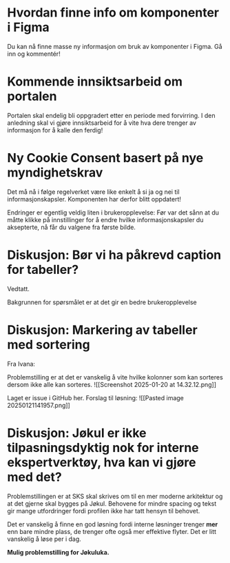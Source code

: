 # Hvordan finne info om komponenter i Figma
Du kan nå finne masse ny informasjon om bruk av komponenter i Figma. Gå inn og kommentér!

# Kommende innsiktsarbeid om portalen
Portalen skal endelig bli oppgradert etter en periode med forvirring. I den anledning skal vi gjøre innsiktsarbeid for å vite hva dere trenger av informasjon for å kalle den ferdig!

# Ny Cookie Consent basert på nye myndighetskrav
Det må nå i følge regelverket være like enkelt å si ja og nei til informasjonskapsler. Komponenten har derfor blitt oppdatert! 

Endringer er egentlig veldig liten i brukeropplevelse: Før var det sånn at du måtte klikke på innstillinger for å endre hvilke informasjonskapsler du aksepterte, nå får du valgene fra første bilde.

# Diskusjon: Bør vi ha påkrevd caption for tabeller?
Vedtatt.

Bakgrunnen for spørsmålet er at det gir en bedre brukeropplevelse

# Diskusjon: Markering av tabeller med sortering
Fra Ivana:

Problemstilling er at det er vanskelig å vite hvilke kolonner som kan sorteres dersom ikke alle kan sorteres. 
![[Screenshot 2025-01-20 at 14.32.12.png]]

Laget er issue i GitHub her. Forslag til løsning:
![[Pasted image 20250121141957.png]]

# Diskusjon: Jøkul er ikke tilpasningsdyktig nok for interne ekspertverktøy, hva kan vi gjøre med det?
Problemstillingen er at SKS skal skrives om til en mer moderne arkitektur og at det gjerne skal bygges på Jøkul. Behovene for mindre spacing og tekst gir mange utfordringer fordi profilen ikke har tatt hensyn til behovet.

Det er vanskelig å finne en god løsning fordi interne løsninger trenger **mer** enn bare mindre plass, de trenger ofte også mer effektive flyter. Det er litt vanskelig å løse per i dag. 

**Mulig problemstilling for Jøkuluka.**